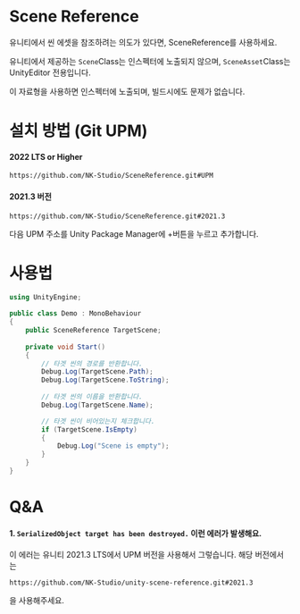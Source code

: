 # Scene Reference
유니티에서 씬 에셋을 참조하려는 의도가 있다면, SceneReference를 사용하세요.

유니티에서 제공하는 `Scene`Class는 인스펙터에 노출되지 않으며, `SceneAsset`Class는 UnityEditor 전용입니다.

이 자료형을 사용하면 인스펙터에 노출되며, 빌드시에도 문제가 없습니다.

# 설치 방법 (Git UPM)
#### 2022 LTS or Higher
```` 
https://github.com/NK-Studio/SceneReference.git#UPM
````
#### 2021.3 버전
```
https://github.com/NK-Studio/SceneReference.git#2021.3
```
다음 UPM 주소를 Unity Package Manager에 +버튼을 누르고 추가합니다.

# 사용법

``` C#
using UnityEngine;

public class Demo : MonoBehaviour
{
    public SceneReference TargetScene;
    
    private void Start()
    {
        // 타겟 씬의 경로를 반환합니다.
        Debug.Log(TargetScene.Path);
        Debug.Log(TargetScene.ToString);
        
        // 타겟 씬의 이름을 반환합니다.
        Debug.Log(TargetScene.Name);

        // 타겟 씬이 비어있는지 체크합니다.
        if (TargetScene.IsEmpty)
        {
            Debug.Log("Scene is empty");
        }
    }
}
```

# Q&A
#### 1. `SerializedObject target has been destroyed.` 이런 에러가 발생해요.
이 에러는 유니티 2021.3 LTS에서 UPM 버전을 사용해서 그렇습니다. 해당 버전에서는  
```
https://github.com/NK-Studio/unity-scene-reference.git#2021.3
```
을 사용해주세요.
